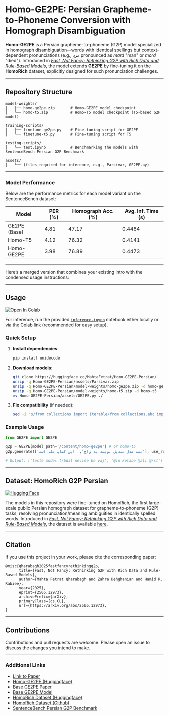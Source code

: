 # Homo-GE2PE: Persian Grapheme-to-Phoneme Conversion with Homograph Disambiguation


**Homo-GE2PE** is a Persian grapheme-to-phoneme (G2P) model specialized in homograph disambiguation—words with identical spellings but context-dependent pronunciations (e.g., *مرد* pronounced as *mard* "man" or *mord* "died"). Introduced in *[Fast, Not Fancy: Rethinking G2P with Rich Data and Rule-Based Models](https://arxiv.org/abs/2505.12973)*, the model extends **GE2PE** by fine-tuning it on the **HomoRich** dataset, explicitly designed for such pronunciation challenges.  

---

## Repository Structure

```
model-weights/
│   ├── homo-ge2pe.zip       # Homo-GE2PE model checkpoint
│   └── homo-t5.zip          # Homo-T5 model checkpoint (T5-based G2P model)

training-scripts/
│   ├── finetune-ge2pe.py    # Fine-tuning script for GE2PE
│   └── finetune-t5.py       # Fine-tuning script for T5

testing-scripts/
│   └── test.ipynb           # Benchmarking the models with SentenceBench Persian G2P Benchmark

assets/
│   └── (files required for inference, e.g., Parsivar, GE2PE.py)

```

---

### Model Performance

Below are the performance metrics for each model variant on the SentenceBench dataset:

| Model        | PER (%) | Homograph Acc. (%) | Avg. Inf. Time (s) |
| ------------ | ------- | ------------------ | ------------------ |
| GE2PE (Base) | 4.81    | 47.17              | 0.4464             |
| Homo-T5      | 4.12    | 76.32              | 0.4141             |
| Homo-GE2PE   | 3.98    | 76.89              | 0.4473             |

---

Here’s a merged version that combines your existing intro with the condensed usage instructions:

---

## Usage  
[![Open In Colab](https://colab.research.google.com/assets/colab-badge.svg)](https://colab.research.google.com/drive/1Osue8HOgTGMZXIhpvCuiRyfuxpte1v0p?usp=sharing)  

For inference, run the provided [`inference.ipynb`](inference.ipynb) notebook either locally or via the [Colab link](https://colab.research.google.com/drive/1Osue8HOgTGMZXIhpvCuiRyfuxpte1v0p?usp=sharing) (recommended for easy setup).

### Quick Setup  
1. **Install dependencies**:  
   ```bash
   pip install unidecode
   ```  

2. **Download models**:  
   ```bash
   git clone https://huggingface.co/MahtaFetrat/Homo-GE2PE-Persian/
   unzip -q Homo-GE2PE-Persian/assets/Parsivar.zip
   unzip -q Homo-GE2PE-Persian/model-weights/homo-ge2pe.zip -d homo-ge2pe
   unzip -q Homo-GE2PE-Persian/model-weights/homo-t5.zip -d homo-t5
   mv Homo-GE2PE-Persian/assets/GE2PE.py ./
   ```  

3. **Fix compatibility** (if needed):  
   ```bash
   sed -i 's/from collections import Iterable/from collections.abc import Iterable/g' Parsivar/token_merger.py
   ```  

### Example Usage  
```python
from GE2PE import GE2PE

g2p = GE2PE(model_path='/content/homo-ge2pe') # or homo-t5
g2p.generate(['تست مدل تبدیل نویسه به واج', 'این کتابِ علی است'], use_rules=True)

# Output: ['teste model t/bdil nevise be vaj', '@in ketabe @ali @/st']
```  
---

## Dataset: HomoRich G2P Persian

[![Hugging Face](https://img.shields.io/badge/Hugging%20Face-dataset-orange)](https://huggingface.co/datasets/MahtaFetrat/HomoRich-G2P-Persian)

The models in this repository were fine-tuned on HomoRich, the first large-scale public Persian homograph dataset for grapheme-to-phoneme (G2P) tasks, resolving pronunciation/meaning ambiguities in identically spelled words. Introduced in *[Fast, Not Fancy: Rethinking G2P with Rich Data and Rule-Based Models](https://arxiv.org/abs/2505.12973)*, the dataset is available [here](https://huggingface.co/datasets/MahtaFetrat/HomoRich-G2P-Persian).

---

## Citation

If you use this project in your work, please cite the corresponding paper:

```
@misc{qharabagh2025fastfancyrethinkingg2p,
      title={Fast, Not Fancy: Rethinking G2P with Rich Data and Rule-Based Models}, 
      author={Mahta Fetrat Qharabagh and Zahra Dehghanian and Hamid R. Rabiee},
      year={2025},
      eprint={2505.12973},
      archivePrefix={arXiv},
      primaryClass={cs.CL},
      url={https://arxiv.org/abs/2505.12973}, 
}
```
---

## Contributions

Contributions and pull requests are welcome. Please open an issue to discuss the changes you intend to make.

---

### Additional Links

* [Link to Paper](https://arxiv.org/abs/2505.12973)
* [Homo-GE2PE (Huggingface)](https://huggingface.co/MahtaFetrat/Homo-GE2PE-Persian)
* [Base GE2PE Paper](https://aclanthology.org/2024.findings-emnlp.196/)
* [Base GE2PE Model](https://github.com/Sharif-SLPL/GE2PE)
* [HomoRich Dataset (Huggingface)](https://huggingface.co/datasets/MahtaFetrat/HomoRich-G2P-Persian)
* [HomoRich Dataset (Github)](https://github.com/MahtaFetrat/HomoRich-G2P-Persian)
* [SentenceBench Persian G2P Benchmark](https://huggingface.co/datasets/MahtaFetrat/SentenceBench)

